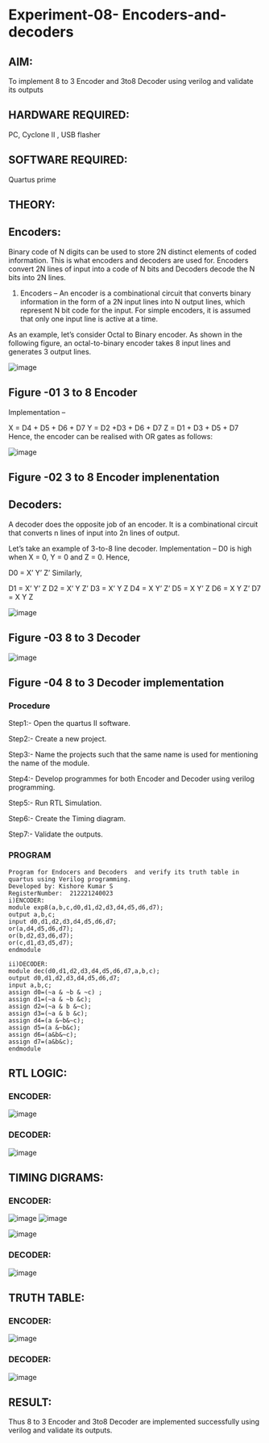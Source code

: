 # Experiment-08- Encoders-and-decoders 
## AIM: 
To implement 8 to 3 Encoder and  3to8 Decoder using verilog and validate its outputs
## HARDWARE REQUIRED:  
PC, Cyclone II , USB flasher
## SOFTWARE REQUIRED: 
Quartus prime
## THEORY: 

## Encoders:
Binary code of N digits can be used to store 2N distinct elements of coded information. This is what encoders and decoders are used for. Encoders convert 2N lines of input into a code of N bits and Decoders decode the N bits into 2N lines.

1. Encoders –
An encoder is a combinational circuit that converts binary information in the form of a 2N input lines into N output lines, which represent N bit code for the input. For simple encoders, it is assumed that only one input line is active at a time.

As an example, let’s consider Octal to Binary encoder. As shown in the following figure, an octal-to-binary encoder takes 8 input lines and generates 3 output lines.

![image](https://user-images.githubusercontent.com/36288975/171543588-bc0746df-a173-4b35-989e-5fb7d385fe8a.png)
## Figure -01 3 to 8 Encoder 


Implementation –

X = D4 + D5 + D6 + D7
Y = D2 +D3 + D6 + D7
Z = D1 + D3 + D5 + D7 
Hence, the encoder can be realised with OR gates as follows:


![image](https://user-images.githubusercontent.com/36288975/171543740-68403b82-aa93-4c98-9343-f32b14885a2e.png)
## Figure -02 3 to 8 Encoder implenentation 

 ## Decoders: 
A decoder does the opposite job of an encoder. It is a combinational circuit that converts n lines of input into 2n lines of output.

Let’s take an example of 3-to-8 line decoder.
Implementation –
D0 is high when X = 0, Y = 0 and Z = 0. Hence,

D0 = X’ Y’ Z’ 
Similarly,

D1 = X’ Y’ Z
D2 = X’ Y Z’
D3 = X’ Y Z
D4 = X Y’ Z’
D5 = X Y’ Z
D6 = X Y Z’
D7 = X Y Z 


![image](https://user-images.githubusercontent.com/36288975/171543978-ee2d0671-2846-40a1-8705-507fd6287a49.png)
## Figure -03 8 to 3 Decoder 



![image](https://user-images.githubusercontent.com/36288975/171543866-5a6eace6-8683-49d7-9c4f-a7cb30ec3035.png)
## Figure -04 8 to 3 Decoder implementation 

### Procedure
Step1:- Open the quartus II software.

Step2:- Create a new project.

Step3:- Name the projects such that the same name is used for mentioning the name of the module.

Step4:- Develop programmes for both Encoder and Decoder using verilog programming.

Step5:- Run RTL Simulation.

Step6:- Create the Timing diagram.

Step7:- Validate the outputs.

### PROGRAM 
```
Program for Endocers and Decoders  and verify its truth table in quartus using Verilog programming.
Developed by: Kishore Kumar S
RegisterNumber:  212221240023
i)ENCODER:
module exp8(a,b,c,d0,d1,d2,d3,d4,d5,d6,d7);
output a,b,c;
input d0,d1,d2,d3,d4,d5,d6,d7;
or(a,d4,d5,d6,d7);
or(b,d2,d3,d6,d7);
or(c,d1,d3,d5,d7);
endmodule

ii)DECODER:
module dec(d0,d1,d2,d3,d4,d5,d6,d7,a,b,c);
output d0,d1,d2,d3,d4,d5,d6,d7;
input a,b,c;
assign d0=(~a & ~b & ~c) ;
assign d1=(~a & ~b &c);
assign d2=(~a & b &~c);
assign d3=(~a & b &c);
assign d4=(a &~b&~c);
assign d5=(a &~b&c);
assign d6=(a&b&~c);
assign d7=(a&b&c);
endmodule

```
## RTL LOGIC:
### ENCODER:
![image](https://user-images.githubusercontent.com/94233985/201405338-ca0f1cdb-947a-44f4-bd54-990febecaa5f.png)

### DECODER:
![image](https://user-images.githubusercontent.com/94233985/201405408-d04f5bac-bbf4-4231-a889-f63f57a370ec.png)


## TIMING DIGRAMS: 

### ENCODER:
![image](https://user-images.githubusercontent.com/94233985/201405481-43d7ae18-23d6-440b-a213-3d1e3ee5f18e.png)
![image](https://user-images.githubusercontent.com/94233985/201405615-a053b5f1-16f2-426a-8aad-ceff2fe4c25b.png)

![image](https://user-images.githubusercontent.com/94233985/201405701-a08b8120-18b0-4ea0-b88a-d103d248e3f3.png)

### DECODER:

![image](https://user-images.githubusercontent.com/94233985/201405793-4b5d9c77-c988-4eb2-bcef-0b4d38495763.png)

## TRUTH TABLE:


### ENCODER:
![image](https://user-images.githubusercontent.com/94233985/201405872-697ae8cc-d157-485e-92ed-3dae68f61bad.png)

### DECODER:

![image](https://user-images.githubusercontent.com/94233985/201405930-f654e9ad-4e14-445b-9446-a652b5a5a4ab.png)



## RESULT:
Thus 8 to 3 Encoder and 3to8 Decoder are implemented successfully using verilog and validate its outputs.
